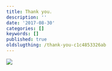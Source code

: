 ```yaml
---
title: Thank you.
description: ''
date: '2017-08-30'
categories: []
keywords: []
published: true
oldslugthing: /thank-you-c1c4853326ab
---
```


![](https://cdn-images-1.medium.com/max/800/1*o-tmT24kCc0oTNsexFjFmQ.png)
